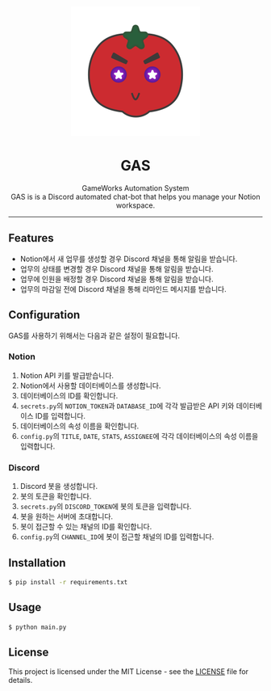 <p align="center">
<img height="256" src="img.svg">
</p>

<h1 align="center">GAS</h1>

<p align="center">GameWorks Automation System<br/>GAS is is a Discord automated chat-bot that helps you manage your Notion workspace.</p>

---
## Features

- Notion에서 새 업무를 생성할 경우 Discord 채널을 통해 알림을 받습니다.
- 업무의 상태를 변경할 경우 Discord 채널을 통해 알림을 받습니다.
- 업무에 인원을 배정할 경우 Discord 채널을 통해 알림을 받습니다.
- 업무의 마감일 전에 Discord 채널을 통해 리마인드 메시지를 받습니다.

## Configuration

GAS를 사용하기 위해서는 다음과 같은 설정이 필요합니다.

### Notion

1. Notion API 키를 발급받습니다.
2. Notion에서 사용할 데이터베이스를 생성합니다.
3. 데이터베이스의 ID를 확인합니다.
4. `secrets.py`의 `NOTION_TOKEN`과 `DATABASE_ID`에 각각 발급받은 API 키와 데이터베이스 ID를 입력합니다.
5. 데이터베이스의 속성 이름을 확인합니다.
6. `config.py`의 `TITLE`, `DATE`, `STATS`, `ASSIGNEE`에 각각 데이터베이스의 속성 이름을 입력합니다.

### Discord

1. Discord 봇을 생성합니다.
2. 봇의 토큰을 확인합니다.
3. `secrets.py`의 `DISCORD_TOKEN`에 봇의 토큰을 입력합니다.
4. 봇을 원하는 서버에 초대합니다.
5. 봇이 접근할 수 있는 채널의 ID를 확인합니다.
6. `config.py`의 `CHANNEL_ID`에 봇이 접근할 채널의 ID를 입력합니다.

## Installation

```bash
$ pip install -r requirements.txt
```

## Usage

```bash
$ python main.py
```

## License

This project is licensed under the MIT License - see the [LICENSE](LICENSE) file for details.
